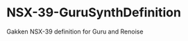 NSX-39-GuruSynthDefinition
==========================

Gakken NSX-39 definition for Guru and Renoise
